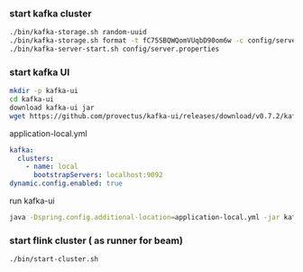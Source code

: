 



### start kafka cluster

```bash
./bin/kafka-storage.sh random-uuid
./bin/kafka-storage.sh format -t fC75SBQWQomVUqbD90om6w -c config/server.properties
./bin/kafka-server-start.sh config/server.properties
```


### start kafka UI
```bash
mkdir -p kafka-ui
cd kafka-ui
download kafka-ui jar
wget https://github.com/provectus/kafka-ui/releases/download/v0.7.2/kafka-ui-api-v0.7.2.jar
```

application-local.yml
```yml
kafka:
  clusters:
    - name: local
      bootstrapServers: localhost:9092
dynamic.config.enabled: true
```

run kafka-ui
```bash
java -Dspring.config.additional-location=application-local.yml -jar kafka-ui-api-v0.7.2.jar
```

### start flink cluster  ( as runner for beam)
```bash
./bin/start-cluster.sh
```